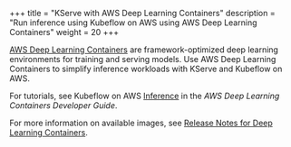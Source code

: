 +++
title = "KServe with AWS Deep Learning Containers"
description = "Run inference using Kubeflow on AWS using AWS Deep Learning Containers"
weight = 20
+++

[AWS Deep Learning Containers](https://docs.aws.amazon.com/deep-learning-containers/latest/devguide/what-is-dlc.html) are framework-optimized deep learning environments for training and serving models. Use AWS Deep Learning Containers to simplify inference workloads with KServe and Kubeflow on AWS.

For tutorials, see Kubeflow on AWS [Inference](https://docs.aws.amazon.com/deep-learning-containers/latest/devguide/deep-learning-containers-eks-kubeflow-tutorials-inference.html) in the *AWS Deep Learning Containers Developer Guide*.

For more information on available images, see [Release Notes for Deep Learning Containers](https://docs.aws.amazon.com/deep-learning-containers/latest/devguide/dlc-release-notes.html).